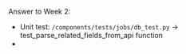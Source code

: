 Answer to Week 2:

- Unit test: `/components/tests/jobs/db_test.py` -> test_parse_related_fields_from_api function
- 